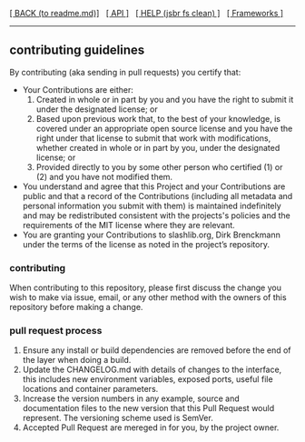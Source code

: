 [[ BACK (to readme.md)]](../README.md) &nbsp; [[ API ]](api.index.md) &nbsp;
[[ HELP (jsbr fs clean) ]](fs.clean.md) &nbsp; [[ Frameworks ]](frameworks.md)
________________________________________________________________________________
## contributing guidelines ##

By contributing (aka sending in pull requests) you certify that:

* Your Contributions are either:
  1. Created in whole or in part by you and you have the right to submit it under the designated license; or
  2. Based upon previous work that, to the best of your knowledge, is covered under an appropriate open source license and you have the right under that license to submit that work with modifications, whether created in whole or in part by you, under the designated license; or
  3. Provided directly to you by some other person who certified (1) or (2) and you have not modified them.
* You understand and agree that this Project and your Contributions are public and that a record of the Contributions (including all metadata and personal information you submit with them) is maintained indefinitely and may be redistributed consistent with the projects's policies and the requirements of the MIT license where they are relevant.
* You are granting your Contributions to slashlib.org, Dirk Brenckmann under the terms of the license as noted in the project’s repository.

### contributing ###

When contributing to this repository, please first discuss the change you wish to make via issue, email, or any other method with the owners of this repository before making a change.

### pull request process ###

1. Ensure any install or build dependencies are removed before the end of the layer when doing a build.
2. Update the CHANGELOG.md with details of changes to the interface, this includes new environment variables, exposed ports, useful file locations and container parameters.
3. Increase the version numbers in any example, source and documentation files to the new version that this Pull Request would represent. The versioning scheme used is SemVer.
4. Accepted Pull Request are mereged in for you, by the project owner.
